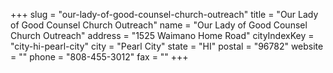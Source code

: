 +++
slug = "our-lady-of-good-counsel-church-outreach"
title = "Our Lady of Good Counsel Church Outreach"
name = "Our Lady of Good Counsel Church Outreach"
address = "1525 Waimano Home Road"
cityIndexKey = "city-hi-pearl-city"
city = "Pearl City"
state = "HI"
postal = "96782"
website = ""
phone = "808-455-3012"
fax = ""
+++
